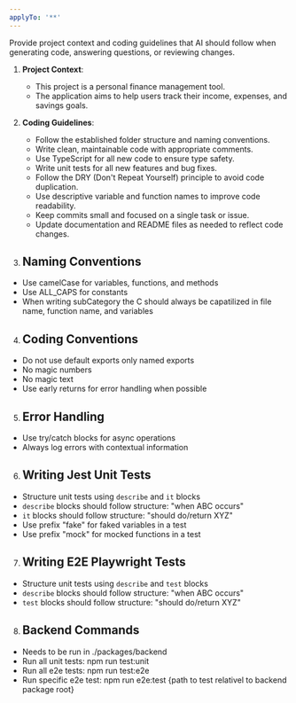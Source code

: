 ```yaml
---
applyTo: '**'
---
```


Provide project context and coding guidelines that AI should follow when generating code, answering questions, or reviewing changes.

1. **Project Context**:
   - This project is a personal finance management tool.
   - The application aims to help users track their income, expenses, and savings goals.

2. **Coding Guidelines**:
   - Follow the established folder structure and naming conventions.
   - Write clean, maintainable code with appropriate comments.
   - Use TypeScript for all new code to ensure type safety.
   - Write unit tests for all new features and bug fixes.
   - Follow the DRY (Don't Repeat Yourself) principle to avoid code duplication.
   - Use descriptive variable and function names to improve code readability.
   - Keep commits small and focused on a single task or issue.
   - Update documentation and README files as needed to reflect code changes.

3. ## Naming Conventions

- Use camelCase for variables, functions, and methods
- Use ALL_CAPS for constants
- When writing subCategory the C should always be capatilized in file name, function name, and variables

4. ## Coding Conventions

- Do not use default exports only named exports
- No magic numbers
- No magic text
- Use early returns for error handling when possible

5. ## Error Handling

- Use try/catch blocks for async operations
- Always log errors with contextual information

6. ## Writing Jest Unit Tests

- Structure unit tests using `describe` and `it` blocks
- `describe` blocks should follow structure: "when ABC occurs"
- `it` blocks should follow structure: "should do/return XYZ"
- Use prefix "fake" for faked variables in a test
- Use prefix "mock" for mocked functions in a test

7. ## Writing E2E Playwright Tests

- Structure unit tests using `describe` and `test` blocks
- `describe` blocks should follow structure: "when ABC occurs"
- `test` blocks should follow structure: "should do/return XYZ"

8. ## Backend Commands

- Needs to be run in ./packages/backend
- Run all unit tests: npm run test:unit
- Run all e2e tests: npm run test:e2e
- Run specific e2e test: npm run e2e:test {path to test relativel to backend package root}
